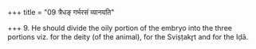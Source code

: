 +++
title = "09 त्रैधङ् गर्भरसं व्यानयति"

+++
9. He should divide the oily portion of the embryo into the three portions viz. for the deity (of the animal), for the Sviṣṭakr̥t and for the Iḍā.
